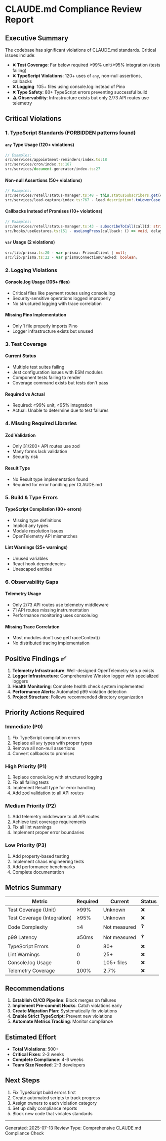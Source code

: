# CLAUDE.md Compliance Review Report

## Executive Summary

The codebase has significant violations of CLAUDE.md standards. Critical issues include:
- ❌ **Test Coverage**: Far below required ≥99% unit/≥95% integration (tests failing)
- ❌ **TypeScript Violations**: 120+ uses of `any`, non-null assertions, callbacks
- ❌ **Logging**: 105+ files using console.log instead of Pino
- ❌ **Type Safety**: 80+ TypeScript errors preventing successful build
- ⚠️ **Observability**: Infrastructure exists but only 2/73 API routes use telemetry

## Critical Violations

### 1. TypeScript Standards (FORBIDDEN patterns found)

#### `any` Type Usage (120+ violations)
```typescript
// Examples:
src/services/appointment-reminders/index.ts:18
src/services/cron/index.ts:187
src/services/document-generator/index.ts:27
```

#### Non-null Assertions (50+ violations)
```typescript
// Examples:
src/services/retell/status-manager.ts:48 - this.statusSubscribers.get(callId)!.push(callback);
src/services/lead-capture/index.ts:767 - lead.description!.toLowerCase()
```

#### Callbacks Instead of Promises (10+ violations)
```typescript
// Examples:
src/services/retell/status-manager.ts:43 - subscribeToCall(callId: string, callback: (status: CallStatus) => void)
src/hooks/useGestures.ts:151 - useLongPress(callback: () => void, delay = 500)
```

#### `var` Usage (2 violations)
```typescript
src/lib/prisma.ts:20 - var prisma: PrismaClient | null;
src/lib/prisma.ts:22 - var prismaConnectionChecked: boolean;
```

### 2. Logging Violations

#### Console.log Usage (105+ files)
- Critical files like payment routes using console.log
- Security-sensitive operations logged improperly
- No structured logging with trace correlation

#### Missing Pino Implementation
- Only 1 file properly imports Pino
- Logger infrastructure exists but unused

### 3. Test Coverage

#### Current Status
- Multiple test suites failing
- Jest configuration issues with ESM modules
- Component tests failing to render
- Coverage command exists but tests don't pass

#### Required vs Actual
- Required: ≥99% unit, ≥95% integration
- Actual: Unable to determine due to test failures

### 4. Missing Required Libraries

#### Zod Validation
- Only 31/200+ API routes use zod
- Many forms lack validation
- Security risk

#### Result Type
- No Result type implementation found
- Required for error handling per CLAUDE.md

### 5. Build & Type Errors

#### TypeScript Compilation (80+ errors)
- Missing type definitions
- Implicit any types
- Module resolution issues
- OpenTelemetry API mismatches

#### Lint Warnings (25+ warnings)
- Unused variables
- React hook dependencies
- Unescaped entities

### 6. Observability Gaps

#### Telemetry Usage
- Only 2/73 API routes use telemetry middleware
- 71 API routes missing instrumentation
- Performance monitoring uses console.log

#### Missing Trace Correlation
- Most modules don't use getTraceContext()
- No distributed tracing implementation

## Positive Findings ✅

1. **Telemetry Infrastructure**: Well-designed OpenTelemetry setup exists
2. **Logger Infrastructure**: Comprehensive Winston logger with specialized loggers
3. **Health Monitoring**: Complete health check system implemented
4. **Performance Alerts**: Automated p99 violation detection
5. **Project Structure**: Follows recommended directory organization

## Priority Actions Required

### Immediate (P0)
1. Fix TypeScript compilation errors
2. Replace all `any` types with proper types
3. Remove all non-null assertions
4. Convert callbacks to promises

### High Priority (P1)
1. Replace console.log with structured logging
2. Fix all failing tests
3. Implement Result type for error handling
4. Add zod validation to all API routes

### Medium Priority (P2)
1. Add telemetry middleware to all API routes
2. Achieve test coverage requirements
3. Fix all lint warnings
4. Implement proper error boundaries

### Low Priority (P3)
1. Add property-based testing
2. Implement chaos engineering tests
3. Add performance benchmarks
4. Complete documentation

## Metrics Summary

| Metric | Required | Current | Status |
|--------|----------|---------|--------|
| Test Coverage (Unit) | ≥99% | Unknown | ❌ |
| Test Coverage (Integration) | ≥95% | Unknown | ❌ |
| Code Complexity | ≤4 | Not measured | ❓ |
| p99 Latency | ≤50ms | Not measured | ❓ |
| TypeScript Errors | 0 | 80+ | ❌ |
| Lint Warnings | 0 | 25+ | ❌ |
| Console.log Usage | 0 | 105+ files | ❌ |
| Telemetry Coverage | 100% | 2.7% | ❌ |

## Recommendations

1. **Establish CI/CD Pipeline**: Block merges on failures
2. **Implement Pre-commit Hooks**: Catch violations early
3. **Create Migration Plan**: Systematically fix violations
4. **Enable Strict TypeScript**: Prevent new violations
5. **Automate Metrics Tracking**: Monitor compliance

## Estimated Effort

- **Total Violations**: 500+
- **Critical Fixes**: 2-3 weeks
- **Complete Compliance**: 4-6 weeks
- **Team Size Needed**: 2-3 developers

## Next Steps

1. Fix TypeScript build errors first
2. Create automated scripts to track progress
3. Assign owners to each violation category
4. Set up daily compliance reports
5. Block new code that violates standards

---

Generated: 2025-07-13
Review Type: Comprehensive CLAUDE.md Compliance Check